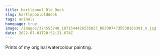 ```yaml
---
title: Hartlepool Old Dock
slug: hartlepoololddock
tags: animals
homepage: true
image: /images/324553248_1871544426535833_8083074735938166391_n.jpg
date: 2022-07-01T20:52:21.674Z
---
```

Prints of my original watercolour painting.
